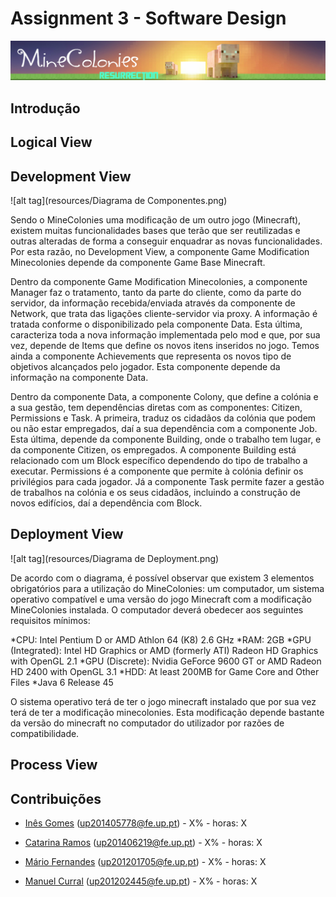# Assignment 3 - Software Design #

![alt tag](resources/minecolonies.png)

## Introdução ##

## Logical View ##

## Development View ##

![alt tag](resources/Diagrama de Componentes.png)

Sendo o MineColonies uma modificação de um outro jogo (Minecraft), existem muitas funcionalidades bases que terão que ser reutilizadas e outras alteradas de forma a conseguir enquadrar as novas funcionalidades. Por esta razão, no Development View, a componente Game Modification Minecolonies depende da componente Game Base Minecraft.

Dentro da componente Game Modification Minecolonies, a componente Manager faz o tratamento, tanto da parte do cliente, como da parte do servidor, da informação recebida/enviada através da componente de Network, que trata das ligações cliente-servidor via proxy. A informação é tratada conforme o disponibilizado pela componente Data. Esta última, caracteriza toda a nova informação implementada pelo mod e que, por sua vez, depende de Items que define os novos itens inseridos no jogo. Temos ainda a componente Achievements que representa os novos tipo de objetivos alcançados pelo jogador. Esta componente depende da informação na componente Data.
	
Dentro da componente Data, a componente Colony, que define a colónia e a sua gestão, tem dependências diretas com as componentes: Citizen, Permissions e Task. A primeira, traduz os cidadãos da colónia que podem ou não estar empregados, daí a sua dependência com a componente Job. Esta última, depende da componente Building, onde o trabalho tem lugar, e da componente Citizen, os empregados. A componente Building está relacionado com um Block específico dependendo do tipo de trabalho a executar. Permissions é a componente que permite à colónia definir os privilégios para cada jogador. Já a componente Task permite fazer a gestão de trabalhos na colónia e os seus cidadãos, incluindo a construção de novos edifícios, daí a dependência com Block.

## Deployment View ##

![alt tag](resources/Diagrama de Deployment.png)

De acordo com o diagrama, é possível observar que existem 3 elementos obrigatórios para a utilização do MineColonies: um computador, um sistema operativo compatível e uma versão do jogo Minecraft com a modificação MineColonies instalada. O computador deverá obedecer aos seguintes requisitos mínimos:

*CPU: Intel Pentium D or AMD Athlon 64 (K8) 2.6 GHz
*RAM: 2GB
*GPU (Integrated): Intel HD Graphics or AMD (formerly ATI) Radeon HD Graphics with OpenGL 2.1
*GPU (Discrete): Nvidia GeForce 9600 GT or AMD Radeon HD 2400 with OpenGL 3.1
*HDD: At least 200MB for Game Core and Other Files
*Java 6 Release 45

O sistema operativo terá de ter o jogo minecraft instalado que por sua vez terá de ter a modificação minecolonies. Esta modificação depende bastante da versão do minecraft no computador do utilizador por razões de compatibilidade.

## Process View ##

## Contribuições ##

* [Inês Gomes](https://github.com/inesgomes) (up201405778@fe.up.pt) - X% - horas: X

* [Catarina Ramos](https://github.com/catramos96) (up201406219@fe.up.pt) - X% - horas: X

* [Mário Fernandes](https://github.com/MarioFernandes73) (up201201705@fe.up.pt) - X% - horas: X

* [Manuel Curral](https://github.com/Camolas)  (up201202445@fe.up.pt) - X% - horas: X
